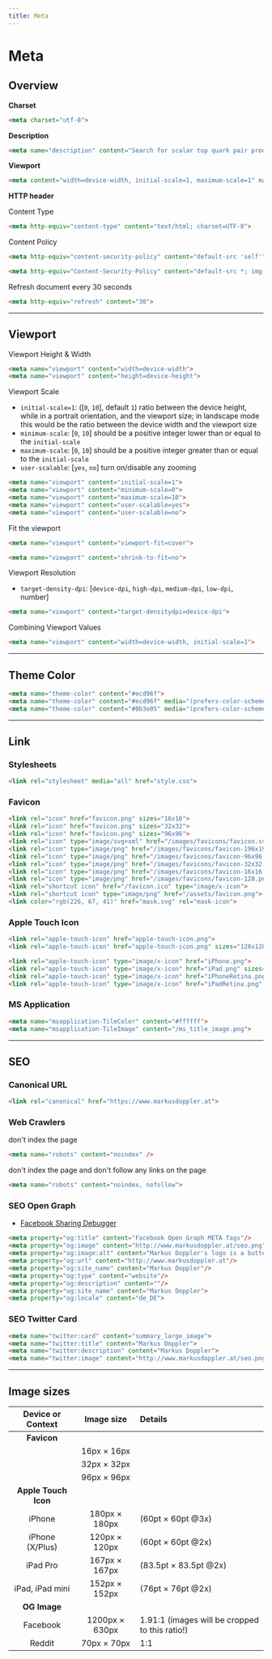 ```yaml
---
title: Meta
---
```


# Meta


<section>

## Overview


**Charset**
```html
<meta charset="utf-8">
```

**Description**
```html
<meta name="description" content="Search for scalar top quark pair production in the dilepton final state at 13 TeV in the full Run2 dataset">
```

**Viewport**
```html
<meta content="width=device-width, initial-scale=1, maximum-scale=1" name="viewport">
```

**HTTP header**

Content Type
```html
<meta http-equiv="content-type" content="text/html; charset=UTF-8">
```

Content Policy
```html
<meta http-equiv="content-security-policy" content="default-src 'self'">

<meta http-equiv="Content-Security-Policy" content="default-src *; img-src * 'self' data: https: http:; script-src 'self' 'unsafe-inline' 'unsafe-eval' *; style-src  'self' 'unsafe-inline' *">
```

Refresh document every 30 seconds
```html
<meta http-equiv="refresh" content="30">
```

</section>

---


<section>

## Viewport

Viewport Height & Width

```html
<meta name="viewport" content="width=device-width">
<meta name="viewport" content="height=device-height">
```

Viewport Scale
* `initial-scale=1`: ([`0`, `10`], default `1`) ratio between the device height, while in a portrait orientation, and the viewport size; in landscape mode this would be the ratio between the device width and the viewport size
* `minimum-scale`: [`0`, `10`] should be a positive integer lower than or equal to the `initial-scale`
* `maximum-scale`: [`0`, `10`] should be a positive integer greater than or equal to the `initial-scale`
* `user-scalable`: [`yes`, `no`] turn on/disable any zooming

```html
<meta name="viewport" content="initial-scale=1">
<meta name="viewport" content="minimum-scale=0">
<meta name="viewport" content="maximum-scale=10">
<meta name="viewport" content="user-scalable=yes">
<meta name="viewport" content="user-scalable=no">
```

Fit the viewport
```html
<meta name="viewport" content="viewport-fit=cover">
```
```html
<meta name="viewport" content="shrink-to-fit=no">
```


Viewport Resolution
* `target-density-dpi`: [`device-dpi`, `high-dpi`, `medium-dpi`, `low-dpi`, number]

```html
<meta name="viewport" content="target-densitydpi=device-dpi">
```


Combining Viewport Values

```html
<meta name="viewport" content="width=device-width, initial-scale=1">
```

</section>

---

<section>

## Theme Color

```html
<meta name="theme-color" content="#ecd96f">
<meta name="theme-color" content="#ecd96f" media="(prefers-color-scheme: light)">
<meta name="theme-color" content="#0b3e05" media="(prefers-color-scheme: dark)">
```

</section>

---

<section>

## Link

### Stylesheets
```html
<link rel="stylesheet" media="all" href="style.css">
```


### Favicon
```html
<link rel="icon" href="favicon.png" sizes="16x16">
<link rel="icon" href="favicon.png" sizes="32x32">
<link rel="icon" href="favicon.png" sizes="96x96">
<link rel="icon" type="image/svg+xml" href="/images/favicons/favicon.svg" sizes="any">
<link rel="icon" type="image/png" href="/images/favicons/favicon-196x196.png" sizes="196x196">
<link rel="icon" type="image/png" href="/images/favicons/favicon-96x96.png" sizes="96x96">
<link rel="icon" type="image/png" href="/images/favicons/favicon-32x32.png" sizes="32x32">
<link rel="icon" type="image/png" href="/images/favicons/favicon-16x16.png" sizes="16x16">
<link rel="icon" type="image/png" href="/images/favicons/favicon-128.png" sizes="128x128">
<link rel="shortcut icon" href="/favicon.ico" type="image/x-icon">
<link rel="shortcut icon" type="image/png" href="/assets/favicon.png">
<link color="rgb(226, 67, 41)" href="mask.svg" rel="mask-icon">
```


### Apple Touch Icon
```html
<link rel="apple-touch-icon" href="apple-touch-icon.png">
<link rel="apple-touch-icon" href="apple-touch-icon.png" sizes="128x128">

<link rel="apple-touch-icon" type="image/x-icon" href="iPhone.png">
<link rel="apple-touch-icon" type="image/x-icon" href="iPad.png" sizes="76x76">
<link rel="apple-touch-icon" type="image/x-icon" href="iPhoneRetina.png" sizes="120x120">
<link rel="apple-touch-icon" type="image/x-icon" href="iPadRetina.png" sizes="152x152">
```

### MS Application
```html
<meta name="msapplication-TileColor" content="#ffffff">
<meta name="msapplication-TileImage" content="/ms_title_image.png">
```

</section>

---

<section>

## SEO

### Canonical URL
```html
<link rel="canonical" href="https://www.markusdoppler.at">
```

### Web Crawlers

don't index the page
```html
<meta name="robots" content="noindex" />
```

don't index the page and don't follow any links on the page
```html
<meta name="robots" content="noindex, nofollow">
```


### SEO Open Graph
* [Facebook Sharing Debugger](https://developers.facebook.com/tools/debug/sharing/)

```html
<meta property="og:title" content="Facebook Open Graph META Tags"/>
<meta property="og:image" content="http://www.markusdoppler.at/seo.png"/>
<meta property="og:image:alt" content="Markus Doppler's logo is a butterfly.">
<meta property="og:url" content="http://www.markusdoppler.at"/>
<meta property="og:site_name" content="Markus Doppler"/>
<meta property="og:type" content="website"/>
<meta property="og:description" content=""/>
<meta property="og:site_name" content="Markus Doppler">
<meta property="og:locale" content="de_DE">
```

### SEO Twitter Card

```html
<meta name="twitter:card" content="summary_large_image">
<meta name="twitter:title" content="Markus Doppler">
<meta name="twitter:description" content="Markus Doppler">
<meta name="twitter:image" content="http://www.markusdoppler.at/seo.png">
```

</section>

---

<section>

## Image sizes

|      Device or Context      |    Image size    |          Details          |
|:---------------------------:|:----------------:|:--------------------------|
| **Favicon**           	    |                  |                           |
|                             | 16px × 16px      |                           |
|                             | 32px × 32px      |                           |
|                             | 96px × 96px      |                           |
| **Apple Touch Icon**        |                  |                           |
| iPhone	                    | 180px × 180px    | (60pt × 60pt @3x)         |
| iPhone (X/Plus)	            | 120px × 120px    | (60pt × 60pt @2x)         |
| iPad Pro	                  | 167px × 167px    | (83.5pt × 83.5pt @2x)     |
| iPad, iPad mini	            | 152px × 152px    | (76pt × 76pt @2x)         |
| **OG Image**         	      |                  |                           |
| Facebook                    | 1200px × 630px   | 1.91:1 (images will be cropped to this ratio!) |
| Reddit                      | 70px × 70px      | 1:1                       |


</section>